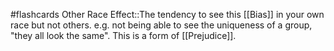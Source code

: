 #flashcards
Other Race Effect::The tendency to see this [[Bias]] in your own race but not others. e.g. not being able to see the uniqueness of a group, "they all look the same". This is a form of [[Prejudice]].
<!--SR:!2023-11-09,4,270-->


